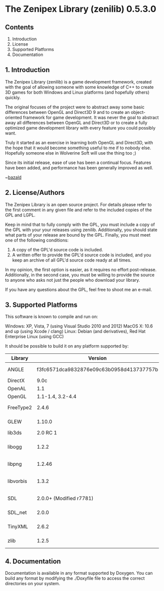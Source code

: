 # The Zenipex Library (zenilib) 0.5.3.0

## Contents

1. Introduction
2. License
3. Supported Platforms
4. Documentation


## 1. Introduction

The Zenipex Library (zenilib) is a game development framework, created with the goal of allowing someone with some knowledge of C++ to create 3D games for both Windows and Linux platforms (and hopefully others) quickly.

The original focuses of the project were to abstract away some basic differences between OpenGL and Direct3D 9 and to create an object-oriented framework for game development.  It was never the goal to abstract away all differences between OpenGL and Direct3D or to create a fully optimized game development library with every feature you could possibly want.

Truly it started as an exercise in learning both OpenGL and Direct3D, with the hope that it would become something useful to me if to nobody else.  Hopefully someone else in Wolverine Soft will use the thing too ;)

Since its initial release, ease of use has been a continual focus.  Features have been added, and performance has been generally improved as well.

~[bazald](mailto:bazald@gmail.com)


## 2. License/Authors

The Zenipex Library is an open source project.  For details please refer to the first comment in any given file and refer to the included copies of the GPL and LGPL.

Keep in mind that to fully comply with the GPL, you must include a copy of the GPL with your your releases using zenilib.  Additionally, you should state what parts of your release are bound by the GPL.  Finally, you must meet one of the following conditions:

1. A copy of the GPL'd source code is included.
2. A written offer to provide the GPL'd source code is included, and you keep an archive of all GPL'd source code ready at all times.

In my opinion, the first option is easier, as it requires no effort post-release.  Additionally, in the second case, you must be willing to provide the source to anyone who asks  not just the people who download your library.

If you have any questions about the GPL, feel free to shoot me an e-mail.


## 3. Supported Platforms
 
This software is known to compile and run on:
 
Windows: XP, Vista, 7 (using Visual Studio 2010 and 2012)
MacOS X: 10.6 and up (using Xcode / clang)
Linux: Debian (and derivatives), Red Hat Enterprise Linux (using GCC)

It should be possible to build it on any platform supported by:

| Library | Version | License |
| ------- | ------- | ------- |
| ANGLE | f3fc6571dca9832876e09c63b0958d413737757b | BSD License |
| DirectX | 9.0c | Proprietary |
| OpenAL | 1.1 | Proprietary |
| OpenGL | 1.1-1.4, 3.2-4.4 | Proprietary |
| FreeType2 | 2.4.6 | BSD License |
| GLEW | 1.10.0 | BSD License |
| lib3ds | 2.0 RC 1 | GNU LGPL |
| libogg | 1.2.2 | Xiph BSD-like License |
| libpng | 1.2.46 | zlib/libpng License |
| libvorbis | 1.3.2 | Xiph BSD-like License |
| SDL | 2.0.0+ (Modified r7781) | zlib License |
| SDL_net | 2.0.0 | zlib License |
| TinyXML | 2.6.2 | zlib/libpng License |
| zlib | 1.2.5 | zlib/libpng License |

## 4. Documentation
Documentation is available in any format supported by Doxygen.  You can build any format by modifying the ./Doxyfile file to access the correct directories on your system.
